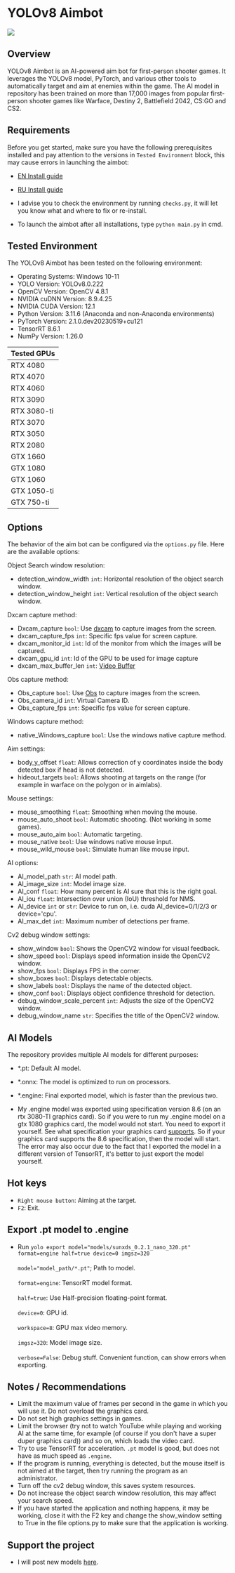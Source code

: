 # YOLOv8 Aimbot
![](https://github.com/SunOner/yolov8_aimbot/blob/main/media/one.gif)
## Overview

YOLOv8 Aimbot is an AI-powered aim bot for first-person shooter games. It leverages the YOLOv8 model, PyTorch, and various other tools to automatically target and aim at enemies within the game. The AI model in repository has been trained on more than 17,000 images from popular first-person shooter games like Warface, Destiny 2, Battlefield 2042, CS:GO and CS2.

## Requirements

Before you get started, make sure you have the following prerequisites installed and pay attention to the versions in `Tested Environment` block, this may cause errors in launching the aimbot:

- [EN Install guide](https://github.com/SunOner/yolov8_aimbot/blob/main/install_guide_en.md)
- [RU Install guide](https://github.com/SunOner/yolov8_aimbot/blob/main/install_guide_ru.md)

- I advise you to check the environment by running `checks.py`, it will let you know what and where to fix or re-install.
- To launch the aimbot after all installations, type `python main.py` in cmd.
## Tested Environment

The YOLOv8 Aimbot has been tested on the following environment:

- Operating Systems: Windows 10-11
- YOLO Version: YOLOv8.0.222
- OpenCV Version: OpenCV 4.8.1
- NVIDIA cuDNN Version: 8.9.4.25
- NVIDIA CUDA Version: 12.1
- Python Version: 3.11.6 (Anaconda and non-Anaconda environments)
- PyTorch Version: 2.1.0.dev20230519+cu121
- TensorRT 8.6.1
- NumPy Version: 1.26.0

| Tested GPUs |
|----------|
| RTX 4080 |
| RTX 4070 |
| RTX 4060 |
| RTX 3090 |
| RTX 3080-ti |
| RTX 3070 |
| RTX 3050 |
| RTX 2080 |
| GTX 1660 |
| GTX 1080 |
| GTX 1060 |
| GTX 1050-ti |
| GTX 750-ti |

## Options

The behavior of the aim bot can be configured via the `options.py` file. Here are the available options:

Object Search window resolution:
- detection_window_width `int`: Horizontal resolution of the object search window.
- detection_window_height `int`: Vertical resolution of the object search window.

Dxcam capture method:
- Dxcam_capture `bool`: Use [dxcam](https://github.com/ra1nty/DXcam) to capture images from the screen.
- dxcam_capture_fps `int`: Specific fps value for screen capture.
- dxcam_monitor_id `int`: Id of the monitor from which the images will be captured.
- dxcam_gpu_id `int`: Id of the GPU to be used for image capture
- dxcam_max_buffer_len `int`: [Video Buffer](https://github.com/ra1nty/DXcam#video-buffer)

Obs capture method:
- Obs_capture `bool`: Use [Obs](https://github.com/obsproject/obs-studio) to capture images from the screen.
- Obs_camera_id `int`: Virtual Camera ID.
- Obs_capture_fps `int`: Specific fps value for screen capture.

Windows capture method:
- native_Windows_capture `bool`: Use the windows native capture method.

Aim settings:
- body_y_offset `float`: Allows correction of y coordinates inside the body detected box if head is not detected.
- hideout_targets `bool`: Allows shooting at targets on the range (for example in warface on the polygon or in aimlabs).

Mouse settings:
- mouse_smoothing `float`: Smoothing when moving the mouse.
- mouse_auto_shoot `bool`: Automatic shooting. (Not working in some games).
- mouse_auto_aim `bool`: Automatic targeting.
- mouse_native `bool`: Use windows native mouse input.
- mouse_wild_mouse `bool`: Simulate human like mouse input.

AI options:
- AI_model_path `str`: AI model path.
- AI_image_size `int`: Model image size.
- AI_conf `float`: How many percent is AI sure that this is the right goal.
- AI_iou `float`: Intersection over union (IoU) threshold for NMS.
- AI_device `int` or `str`: Device to run on, i.e. cuda AI_device=0/1/2/3 or device='cpu'.
- AI_max_det `int`: Maximum number of detections per frame.

Cv2 debug window settings:
- show_window `bool`: Shows the OpenCV2 window for visual feedback.
- show_speed `bool`: Displays speed information inside the OpenCV2 window.
- show_fps `bool`: Displays FPS in the corner.
- show_boxes `bool`: Displays detectable objects.
- show_labels `bool`: Displays the name of the detected object.
- show_conf `bool`: Displays object confidence threshold for detection.
- debug_window_scale_percent `int`: Adjusts the size of the OpenCV2 window.
- debug_window_name `str`: Specifies the title of the OpenCV2 window.

## AI Models

The repository provides multiple AI models for different purposes:

- *.pt: Default AI model.
- *.onnx: The model is optimized to run on processors.
- *.engine: Final exported model, which is faster than the previous two.

- My .engine model was exported using specification version 8.6 (on an rtx 3080-TI graphics card). So if you were to run my .engine model on a gtx 1080 graphics card, the model would not start. You need to export it yourself. See what specification your graphics card [supports](https://ru.wikipedia.org/wiki/CUDA). So if your graphics card supports the 8.6 specification, then the model will start. The error may also occur due to the fact that I exported the model in a different version of TensorRT, it's better to just export the model yourself.

## Hot keys

- `Right mouse button`: Aiming at the target.
- `F2`: Exit.

## Export .pt model to .engine

- Run `yolo export model="models/sunxds_0.2.1_nano_320.pt" format=engine half=true device=0 imgsz=320`
<br></br>
`model="model_path/*.pt"`; Path to model.
<br></br>
`format=engine`: TensorRT model format.
<br></br>
`half=true`: Use Half-precision floating-point format.
<br></br>
`device=0`: GPU id.
<br></br>
`workspace=8`: GPU max video memory.
<br></br>
`imgsz=320`: Model image size.
<br></br>
`verbose=False`: Debug stuff. Convenient function, can show errors when exporting.
## Notes / Recommendations
- Limit the maximum value of frames per second in the game in which you will use it. Do not overload the graphics card.
- Do not set high graphics settings in games.
- Limit the browser (try not to watch YouTube while playing and working AI at the same time, for example (of course if you don't have a super duper graphics card)) and so on, which loads the video card.
- Try to use TensorRT for acceleration. `.pt` model is good, but does not have as much speed as `.engine`.
- If the program is running, everything is detected, but the mouse itself is not aimed at the target, then try running the program as an administrator.
- Turn off the cv2 debug window, this saves system resources.
- Do not increase the object search window resolution, this may affect your search speed.
- If you have started the application and nothing happens, it may be working, close it with the F2 key and change the show_window setting to True in the file options.py to make sure that the application is working.
## Support the project

- I will post new models [here](https://boosty.to/sunone).
